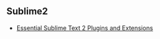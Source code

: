 # 
## Sublime2
* [Essential Sublime Text 2 Plugins and Extensions][1]

[1]: http://net.tutsplus.com/tutorials/tools-and-tips/essential-sublime-text-2-plugins-and-extensions/ 'sublime2'
